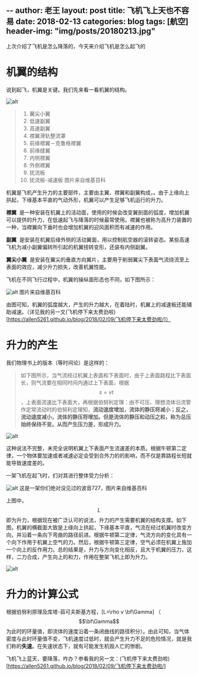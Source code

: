 --
author: 老王
layout: post
title: 飞机飞上天也不容易
date: 2018-02-13
categories: blog
tags: [航空]
header-img: "img/posts/20180213.jpg"
---
上次介绍了飞机是怎么降落的，今天来介绍飞机是怎么起飞的

# 机翼的结构

说到起飞，机翼是关键。我们先来看一看机翼的结构。

![alt](https://raw.githubusercontent.com/allen5261/allen5261.github.io/master/img/posts/20180213/a.png)
>1. 翼尖小翼
>2. 低速副翼
>3. 高速副翼
>4. 襟翼滑轨整流罩
>5. 前缘襟翼－克鲁格襟翼
>6. 前缘缝翼
>7. 内侧襟翼
>8. 外侧襟翼
>9. 扰流板
>10. 扰流板-减速板
图片来自维基百科

机翼是飞机产生升力的主要部件，主要由主翼、襟翼和副翼构成，。由于上缘向上拱起，下缘基本平直的气动外形，机翼可以产生足够飞机运行的升力。

**襟翼**  是一种安装在机翼上的活动面，使用的时候会改变翼剖面的弧度，增加机翼可以提供的升力，在低速起飞与降落的时候最常使用。襟翼也被称为高升力装置的一种，当襟翼向下垂时也会增加机翼的迎风面积而有减速的作用。

**副翼**  是安装在机翼后缘外侧的活动翼面，用以控制航空器的滚转姿态。某些高速飞机为减小副翼偏转所引起的机翼扭转变形，还装有内侧副翼。

**翼尖小翼**  是安装在翼尖的垂直方向翼片，主要用于削弱翼尖下表面气流绕流至上表面的效应，减少升力损失，改善机翼性能。

飞机在不同飞行过程中，机翼的操纵面形态也不同，如下图所示：

![alt](https://raw.githubusercontent.com/allen5261/allen5261.github.io/master/img/posts/20180213/ba.png)
图片来自维基百科

由图可知，机翼的弧度越大，产生的升力越大，在着陆时，机翼上的减速板还能辅助减速。（详见我的另一文(飞机停下来太费劲啦)[https://allen5261.github.io/blog/2018/02/09/飞机停下来太费劲啦/]）

# 升力的产生

我们物理书上的版本（等时间论）是这样的：

>如下图所示，当气流经过机翼上表面和下表面时，由于上表面路程比下表面长，则气流要在相同时间内通过上下表面，根据$$s=vt$$，上表面流速比下表面大，再根据伯努利定理：由不可压、理想流体沿流管作定常流动时的伯努利定理知，**流动速度增加，流体的静压将减小；反之，流动速度减小，流体的静压将增加。但是流体的静压和动压之和，称为总压始终保持不变。从而产生压力差，形成升力。**

![alt](https://raw.githubusercontent.com/allen5261/allen5261.github.io/master/img/posts/20180213/c.gif)

这种说法不完整，未完全说明机翼上下表面产生流速差的本质。根据牛顿第二定律，一个物体要加速或者减速必定会受到合外力的的影响，而不仅是靠路程长短就能导致速度差的。

一架飞机在起飞时，们对其进行整体受力分析：

![alt](https://raw.githubusercontent.com/allen5261/allen5261.github.io/master/img/posts/20180213/d.jpg)
这是一架你们绝对没见过的波音727，图片来自维基百科

上图中，$$L$$即为升力，根据现在被广泛认可的说法，升力的产生需要机翼的结构支撑。如下图，机翼的横截面大致是上缘向上拱起，下缘基本平直，气流在经过机翼时改变方向，并沿着一条向下弯曲的路径前进。根据牛顿第二定律，气流方向的变化具有一个向下作用于机翼上空气的力。然后，根据牛顿第三定律，空气必须在机翼上施加一个向上的反作用力。总的结果是，升力与方向变化相反，且大于机翼的压力，这样，二力合成，产生向上的和力，作用在整架飞机上即为升力。

![alt](https://raw.githubusercontent.com/allen5261/allen5261.github.io/master/img/posts/20180213/e.png)

# 升力的计算公式

根据伯努利原理及库塔-茹可夫斯基方程，\[L=\rho v \bf\Gamma\] （$$\bf\Gamma$$为此时的环量值，即流体的速度沿着一条闭曲线的路径积分）。由此可知，当气体密度与此时环量值不变，飞机速度过低时，就会产生升力不足的危险情况，就是我们称的**失速**。在失速状态下，就有可能发生机毁人亡的惨剧。

飞机飞上蓝天，要降落，咋办？参看我的另一文：(飞机停下来太费劲啦)[https://allen5261.github.io/blog/2018/02/09/飞机停下来太费劲啦/]
